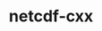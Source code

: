 ---
title: "netcdf-cxx"
layout: cache
categories: [package, v0.18.1]
meta: {"versions": ["4.2"], "compilers": ["gcc@=7.5.0"], "oss": ["ubuntu18.04"], "platforms": ["linux"], "targets": ["x86_64"], "stacks": ["data-vis-sdk", "root"], "num_specs": 1, "num_specs_by_stack": {"data-vis-sdk": 1, "root": 1}}
spec_details: [{"hash": "oqvefocseit2nkg2mukgop3pwxqjqlxt", "compiler": "gcc@=7.5.0", "versions": ["4.2"], "os": "ubuntu18.04", "platform": "linux", "target": "x86_64", "variants": ["+netcdf4"], "stacks": ["data-vis-sdk", "root"], "size": "-", "tarball": "https://binaries.spack.io/releases/v0.18.1/build_cache/linux-ubuntu18.04-x86_64/gcc-7.5.0/netcdf-cxx-4.2/linux-ubuntu18.04-x86_64-gcc-7.5.0-netcdf-cxx-4.2-oqvefocseit2nkg2mukgop3pwxqjqlxt.spack"}]
---